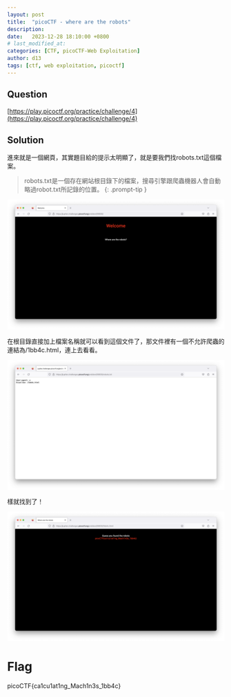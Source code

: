 ```yaml
---
layout: post
title:  "picoCTF - where are the robots"
description: 
date:   2023-12-28 18:10:00 +0800
# last_modified_at:
categories: [CTF, picoCTF-Web Exploitation]
author: d13
tags: [ctf, web exploitation, picoctf]
---
```


## Question

[https://play.picoctf.org/practice/challenge/4](https://play.picoctf.org/practice/challenge/4)

## Solution

進來就是一個網頁，其實題目給的提示太明顯了，就是要我們找robots.txt這個檔案。

> robots.txt是一個存在網站根目錄下的檔案，搜尋引擎跟爬蟲機器人會自動略過robot.txt所記錄的位置。
{: .prompt-tip }

![](/assets/img/wherearetherobots_1.png)

在根目錄直接加上檔案名稱就可以看到這個文件了，那文件裡有一個不允許爬蟲的連結為/1bb4c.html，連上去看看。

![](/assets/img/wherearetherobots_2.png)

樣就找到了！

![](/assets/img/wherearetherobots_3.png)

# Flag

picoCTF{ca1cu1at1ng_Mach1n3s_1bb4c}